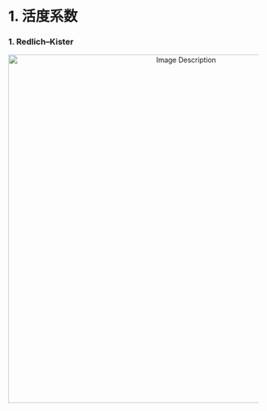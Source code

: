 # 1. 活度系数
### 1. Redlich–Kister

<p align="center">
<img src="https://19640810.xyz/05_image/01_imageHost/20240801-215018.png" alt="Image Description" width="700">
</p>

